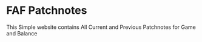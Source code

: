 # FAF Patchnotes
This Simple website contains All Current and Previous Patchnotes for Game and Balance
